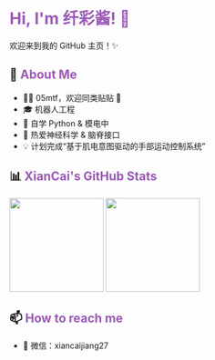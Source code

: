 # <span style="color:#9b59b6;">Hi, I'm 纤彩酱! 👋</span>

欢迎来到我的 GitHub 主页！✨

## 🚀 <span style="color:#9b59b6;">About Me</span>
- 🏳‍⚧ 05mtf，欢迎同类贴贴 💖
- 🎓 机器人工程
- 🌱 自学 Python & 模电中
- 🧠 热爱神经科学 & 脑脊接口
- 💡 计划完成“基于肌电意图驱动的手部运动控制系统”

## 📊 <span style="color:#9b59b6;">XianCai's GitHub Stats</span>
<p align="left">
  <img src="https://github-readme-stats.vercel.app/api?username=xiancaijiang27&show_icons=true&theme=dracula" height="165"/>
  <img src="https://github-readme-stats.vercel.app/api/top-langs/?username=xiancaijiang27&layout=compact&theme=dracula" height="165"/>
</p >

## 📫 <span style="color:#9b59b6;">How to reach me</span>
- 💬 微信：xiancaijiang27
